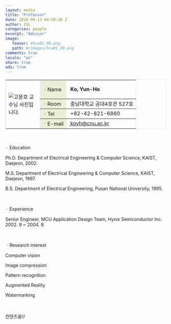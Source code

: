```yaml
---
layout: media
title: "Professor"
date: 2018-09-13 04:59:20 Z
author: ISL
categories: people
excerpt: "Advisor"
image:
   teaser: #hcw01_00.png
   path: #/images/hcw01_00.png
comments: true
locale: "en"
share: true
ads: true
--- 
```


<div class="sContents">
<table class="tbTy11" bordercolor="#e8e8e8" cellspacing="0" cellpadding="0" border="1">
    <tbody>
        <tr>
            <td height="120" rowspan="4" width="90"><img alt="고윤호 교수님 사진입니다." src="../images/professor.gif" /></td>
            <td bgcolor="#ecefd6">
            <div align="left">ㆍName</div>
            </td>
            <td>
            <p align="left"><strong>&nbsp;Ko, Yun-Ho </strong></p>
            </td>
        </tr>
        <tr>
            <td bgcolor="#ecefd6">
            <div align="left">ㆍRoom</div>
            </td>
            <td>
            <div align="left">&nbsp;충남대학교 공대4호관 527호</div>
            </td>
        </tr>
        <tr>
            <td bgcolor="#ecefd6">
            <div align="left">ㆍTel</div>
            </td>
            <td>
            <div align="left">&nbsp;+82-42-821-6860</div>
            </td>
        </tr>
        <tr>
            <td bgcolor="#ecefd6">
            <div align="left">ㆍE-mail</div>
            </td>
            <td>
            <div align="left"><a href="mailto:koyh@cnu.ac.kr">&nbsp;koyh@cnu.ac.kr </a></div>
            </td>
        </tr>
    </tbody>
</table>
<br />
<p class="style1">ㆍEducation</p>
<p>Ph.D. Department of Electrical Engineering &amp; Computer Science, KAIST, Daejeon, 2002.</p>
<p>M.S. Department of Electrical Engineering &amp; Computer Science, KAIST, Daejeon, 1997.</p>
<p>B.S. Department of Electrical Engineering, Pusan National University, 1995.</p>
<br />
<p class="style1">ㆍExperience</p>
<p>Senior Engineer, MCU Application Design Team, Hynix Semiconductor Inc. 2002. 9 ~ 2004. 9.</p>
<br />
<p class="style1">ㆍResearch interest</p>
<p>Computer vision</p>
<p>Image compression</p>
<p>Pattern recognition</p>
<p>Augmented Reality</p>
<p>Watermarking</p>
<br />
&nbsp;</div>
컨텐츠끝//